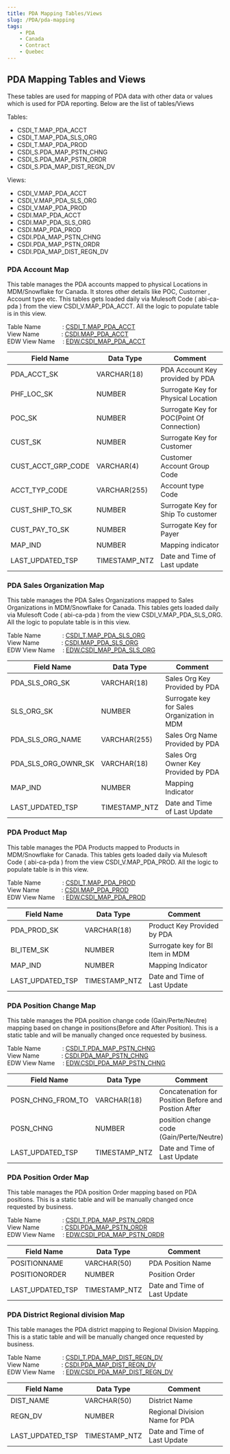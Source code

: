 ```yaml
---
title: PDA Mapping Tables/Views
slug: /PDA/pda-mapping
tags:
    - PDA
    - Canada
    - Contract
    - Quebec
---
```


## PDA Mapping Tables and Views

These tables are used for mapping of PDA data with other data or values which is used for PDA reporting.
Below are the list of tables/Views

Tables:

- CSDI_T.MAP_PDA_ACCT
- CSDI_T.MAP_PDA_SLS_ORG
- CSDI_T.MAP_PDA_PROD
- CSDI_S.PDA_MAP_PSTN_CHNG
- CSDI_S.PDA_MAP_PSTN_ORDR
- CSDI_S.PDA_MAP_DIST_REGN_DV

Views:

- CSDI_V.MAP_PDA_ACCT
- CSDI_V.MAP_PDA_SLS_ORG
- CSDI_V.MAP_PDA_PROD
- CSDI.MAP_PDA_ACCT
- CSDI.MAP_PDA_SLS_ORG
- CSDI.MAP_PDA_PROD
- CSDI.PDA_MAP_PSTN_CHNG
- CSDI.PDA_MAP_PSTN_ORDR
- CSDI.PDA_MAP_DIST_REGN_DV


### PDA Account Map
This table manages the PDA accounts mapped to physical Locations in MDM/Snowflake for Canada. It stores other details like POC, Customer , Account type etc.
This tables gets loaded daily via Mulesoft Code ( abi-ca-pda ) from the view CSDI_V.MAP_PDA_ACCT. All the logic to populate table is in this view. 

Table Name &emsp;&emsp;&emsp;&nbsp;: [CSDI_T.MAP_PDA_ACCT](https://app.snowflake.com/east-us-2.azure/abinbev_naz/data/databases/ABI_WH/schemas/CSDI_T/table/MAP_PDA_ACCT)<br/>
View Name &emsp;&emsp;&nbsp;&nbsp;&nbsp;&nbsp;&nbsp;: [CSDI.MAP_PDA_ACCT](https://app.snowflake.com/east-us-2.azure/abinbev_naz/data/databases/ABI_WH/schemas/CSDI/view/MAP_PDA_ACCT)<br/>
EDW View Name &emsp;: [EDW.CSDI_MAP_PDA_ACCT](https://app.snowflake.com/east-us-2.azure/abinbev_naz/data/databases/ABI_WH/schemas/EDW/view/CSDI_MAP_PDA_ACCT)<br/>  


|Field Name	|	Data Type	|	Comment
|-	|	-	|	-
|PDA_ACCT_SK	|	VARCHAR(18)	|	PDA Account Key provided by PDA
|PHF_LOC_SK	|	NUMBER	|	Surrogate Key for Physical Location 
|POC_SK	|	NUMBER	|	Surrogate Key for POC(Point Of Connection)
|CUST_SK	|	NUMBER	|	Surrogate Key for Customer
|CUST_ACCT_GRP_CODE	|	VARCHAR(4) 	|	Customer Account Group Code
|ACCT_TYP_CODE	|	VARCHAR(255) 	|	Account type Code
|CUST_SHIP_TO_SK	|	NUMBER	|	Surrogate Key for Ship To customer
|CUST_PAY_TO_SK	|	NUMBER	|	Surrogate Key for Payer
|MAP_IND	|	NUMBER	|	Mapping indicator
|LAST_UPDATED_TSP	|	TIMESTAMP_NTZ	|	Date and Time of Last update



### PDA Sales Organization Map
This table manages the PDA Sales Organizations mapped to Sales Organizations in MDM/Snowflake for Canada. 
This tables gets loaded daily via Mulesoft Code ( abi-ca-pda ) from the view CSDI_V.MAP_PDA_SLS_ORG. All the logic to populate table is in this view. 

Table Name &emsp;&emsp;&emsp;&nbsp;: [CSDI_T.MAP_PDA_SLS_ORG](https://app.snowflake.com/east-us-2.azure/abinbev_naz/data/databases/ABI_WH/schemas/CSDI_T/table/MAP_PDA_SLS_ORG)<br/>
View Name &emsp;&emsp;&nbsp;&nbsp;&nbsp;&nbsp;&nbsp;: [CSDI.MAP_PDA_SLS_ORG](https://app.snowflake.com/east-us-2.azure/abinbev_naz/data/databases/ABI_WH/schemas/CSDI/view/MAP_PDA_SLS_ORG)<br/>
EDW View Name &emsp;: [EDW.CSDI_MAP_PDA_SLS_ORG](https://app.snowflake.com/east-us-2.azure/abinbev_naz/data/databases/ABI_WH/schemas/EDW/view/CSDI_MAP_PDA_SLS_ORG)<br/>  


|Field Name	|	Data Type	|	Comment
|-	|	-	|	-
|PDA_SLS_ORG_SK	|	VARCHAR(18)	|	Sales Org Key Provided by PDA
|SLS_ORG_SK	|	NUMBER	|	Surrogate key for Sales Organization in MDM
|PDA_SLS_ORG_NAME	|	VARCHAR(255)	|	Sales Org Name  Provided by PDA
|PDA_SLS_ORG_OWNR_SK	|	VARCHAR(18)	|	Sales Org  Owner Key Provided by PDA
|MAP_IND	|	NUMBER	|	Mapping Indicator
|LAST_UPDATED_TSP	|	TIMESTAMP_NTZ	|	Date and Time of Last Update



### PDA Product Map
This table manages the PDA Products mapped to Products in MDM/Snowflake for Canada. 
This tables gets loaded daily via Mulesoft Code ( abi-ca-pda ) from the view CSDI_V.MAP_PDA_PROD. All the logic to populate table is in this view. 

Table Name &emsp;&emsp;&emsp;&nbsp;: [CSDI_T.MAP_PDA_PROD](https://app.snowflake.com/east-us-2.azure/abinbev_naz/data/databases/ABI_WH/schemas/CSDI_T/table/MAP_PDA_PROD)<br/>
View Name &emsp;&emsp;&nbsp;&nbsp;&nbsp;&nbsp;&nbsp;: [CSDI.MAP_PDA_PROD](https://app.snowflake.com/east-us-2.azure/abinbev_naz/data/databases/ABI_WH/schemas/CSDI/view/MAP_PDA_PROD)<br/>
EDW View Name &emsp;: [EDW.CSDI_MAP_PDA_PROD](https://app.snowflake.com/east-us-2.azure/abinbev_naz/data/databases/ABI_WH/schemas/EDW/view/CSDI_MAP_PDA_PROD)<br/>  

|Field Name	|	Data Type	|	Comment
|-	|	-	|	-
|PDA_PROD_SK|	VARCHAR(18)	|	Product Key Provided by PDA
|BI_ITEM_SK	|	NUMBER	|	Surrogate key for BI Item in MDM
|MAP_IND	|	NUMBER	|	Mapping Indicator
|LAST_UPDATED_TSP	|	TIMESTAMP_NTZ	|	Date and Time of Last Update


### PDA Position Change Map
This table manages the PDA position change code (Gain/Perte/Neutre) mapping based on change in positions(Before and After Position). This is a static table and will be manually changed once requested by business.

Table Name &emsp;&emsp;&emsp;&nbsp;: [CSDI_T.PDA_MAP_PSTN_CHNG](https://app.snowflake.com/east-us-2.azure/abinbev_naz/data/databases/ABI_WH/schemas/CSDI_T/table/PDA_MAP_PSTN_CHNG)<br/>
View Name &emsp;&emsp;&nbsp;&nbsp;&nbsp;&nbsp;&nbsp;: [CSDI.PDA_MAP_PSTN_CHNG](https://app.snowflake.com/east-us-2.azure/abinbev_naz/data/databases/ABI_WH/schemas/CSDI/view/PDA_MAP_PSTN_CHNG)<br/>
EDW View Name &emsp;: [EDW.CSDI_PDA_MAP_PSTN_CHNG](https://app.snowflake.com/east-us-2.azure/abinbev_naz/data/databases/ABI_WH/schemas/EDW/view/CSDI_PDA_MAP_PSTN_CHNG)<br/>  


|Field Name	|	Data Type	|	Comment
|-	|	-	|	-
|POSN_CHNG_FROM_TO|	VARCHAR(18)	|	Concatenation for Position Before and Postion After
|POSN_CHNG|	NUMBER	|	position change code (Gain/Perte/Neutre)
|LAST_UPDATED_TSP	|	TIMESTAMP_NTZ	|	Date and Time of Last Update


### PDA Position Order Map
This table manages the PDA position Order mapping based on PDA positions. This is a static table and will be manually changed once requested by business.

Table Name &emsp;&emsp;&emsp;&nbsp;: [CSDI_T.PDA_MAP_PSTN_ORDR](https://app.snowflake.com/east-us-2.azure/abinbev_naz/data/databases/ABI_WH/schemas/CSDI_T/table/PDA_MAP_PSTN_ORDR)<br/>
View Name &emsp;&emsp;&nbsp;&nbsp;&nbsp;&nbsp;&nbsp;: [CSDI.PDA_MAP_PSTN_ORDR](https://app.snowflake.com/east-us-2.azure/abinbev_naz/data/databases/ABI_WH/schemas/CSDI/view/PDA_MAP_PSTN_ORDR)<br/>
EDW View Name &emsp;: [EDW.CSDI_PDA_MAP_PSTN_ORDR](https://app.snowflake.com/east-us-2.azure/abinbev_naz/data/databases/ABI_WH/schemas/EDW/view/CSDI_PDA_MAP_PSTN_ORDR)<br/>


|Field Name	|	Data Type	|	Comment
|-	|	-	|	-
|POSITIONNAME|	VARCHAR(50)	|	PDA Position Name
|POSITIONORDER|	NUMBER	|	Position Order
|LAST_UPDATED_TSP	|	TIMESTAMP_NTZ	|	Date and Time of Last Update


### PDA District Regional division Map
This table manages the PDA district mapping to Regional Division Mapping. This is a static table and will be manually changed once requested by business.

Table Name &emsp;&emsp;&emsp;&nbsp;: [CSDI_T.PDA_MAP_DIST_REGN_DV](https://app.snowflake.com/east-us-2.azure/abinbev_naz/data/databases/ABI_WH/schemas/CSDI_T/table/PDA_MAP_DIST_REGN_DV)<br/>
View Name &emsp;&emsp;&nbsp;&nbsp;&nbsp;&nbsp;&nbsp;: [CSDI.PDA_MAP_DIST_REGN_DV](https://app.snowflake.com/east-us-2.azure/abinbev_naz/data/databases/ABI_WH/schemas/CSDI/view/PDA_MAP_DIST_REGN_DV)<br/>
EDW View Name &emsp;: [EDW.CSDI_PDA_MAP_DIST_REGN_DV](https://app.snowflake.com/east-us-2.azure/abinbev_naz/data/databases/ABI_WH/schemas/EDW/view/CSDI_PDA_MAP_DIST_REGN_DV)<br/>


|Field Name	|	Data Type	|	Comment
|-	|	-	|	-
|DIST_NAME|	VARCHAR(50)	|	District Name
|REGN_DV|	NUMBER	|	Regional Division Name for PDA
|LAST_UPDATED_TSP	|	TIMESTAMP_NTZ	|	Date and Time of Last Update